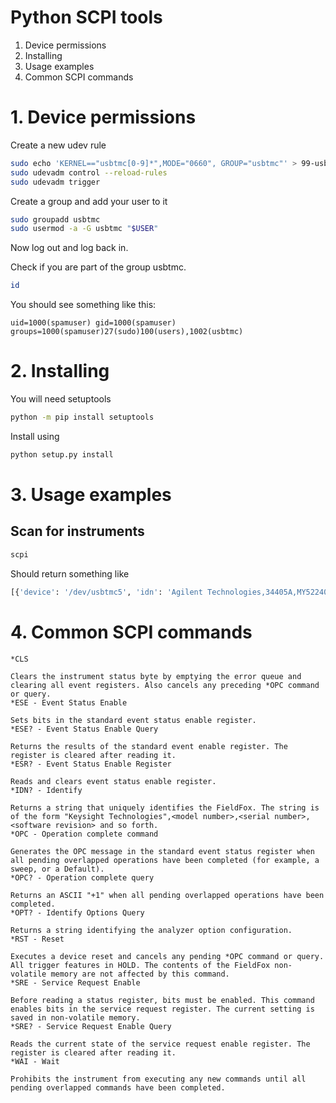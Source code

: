 # Python SCPI tools

1. Device permissions
2. Installing
3. Usage examples
4. Common SCPI commands

# 1. Device permissions

Create a new udev rule
```bash
sudo echo 'KERNEL=="usbtmc[0-9]*",MODE="0660", GROUP="usbtmc"' > 99-usbtmc.rules
sudo udevadm control --reload-rules
sudo udevadm trigger
```

Create a group and add your user to it

```bash
sudo groupadd usbtmc
sudo usermod -a -G usbtmc "$USER"
```

Now log out and log back in.

Check if you are part of the group usbtmc.

```bash
id
```

You should see something like this:

```
uid=1000(spamuser) gid=1000(spamuser) groups=1000(spamuser)27(sudo)100(users),1002(usbtmc)
```

# 2. Installing

You will need setuptools

```bash
python -m pip install setuptools
```

Install using
```bash
python setup.py install
```

# 3. Usage examples

## Scan for instruments
```bash
scpi
```

Should return something like
```python
[{'device': '/dev/usbtmc5', 'idn': 'Agilent Technologies,34405A,MY52240109,1.47-3.13'}]
```

# 4. Common SCPI commands
```
*CLS

Clears the instrument status byte by emptying the error queue and clearing all event registers. Also cancels any preceding *OPC command or query.
*ESE - Event Status Enable

Sets bits in the standard event status enable register.
*ESE? - Event Status Enable Query

Returns the results of the standard event enable register. The register is cleared after reading it.
*ESR? - Event Status Enable Register

Reads and clears event status enable register.
*IDN? - Identify

Returns a string that uniquely identifies the FieldFox. The string is of the form "Keysight Technologies",<model number>,<serial number>,<software revision> and so forth.
*OPC - Operation complete command

Generates the OPC message in the standard event status register when all pending overlapped operations have been completed (for example, a sweep, or a Default).
*OPC? - Operation complete query

Returns an ASCII "+1" when all pending overlapped operations have been completed.
*OPT? - Identify Options Query

Returns a string identifying the analyzer option configuration.
*RST - Reset

Executes a device reset and cancels any pending *OPC command or query. All trigger features in HOLD. The contents of the FieldFox non-volatile memory are not affected by this command.
*SRE - Service Request Enable

Before reading a status register, bits must be enabled. This command enables bits in the service request register. The current setting is saved in non-volatile memory.
*SRE? - Service Request Enable Query

Reads the current state of the service request enable register. The register is cleared after reading it.
*WAI - Wait

Prohibits the instrument from executing any new commands until all pending overlapped commands have been completed.
```
